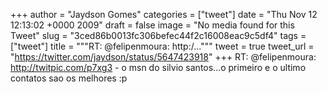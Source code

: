 
+++
author = "Jaydson Gomes"
categories = ["tweet"]
date = "Thu Nov 12 12:13:02 +0000 2009"
draft = false
image = "No media found for this Tweet"
slug = "3ced86b0013fc306befec44f2c16008eac9c5df4"
tags = ["tweet"]
title = """RT: @felipenmoura: http:/..."""
tweet = true
tweet_url = "https://twitter.com/jaydson/status/5647423918"
+++
RT: @felipenmoura: http://twitpic.com/p7xg3 - o msn do silvio santos...o primeiro e o ultimo contatos sao os melhores :p
